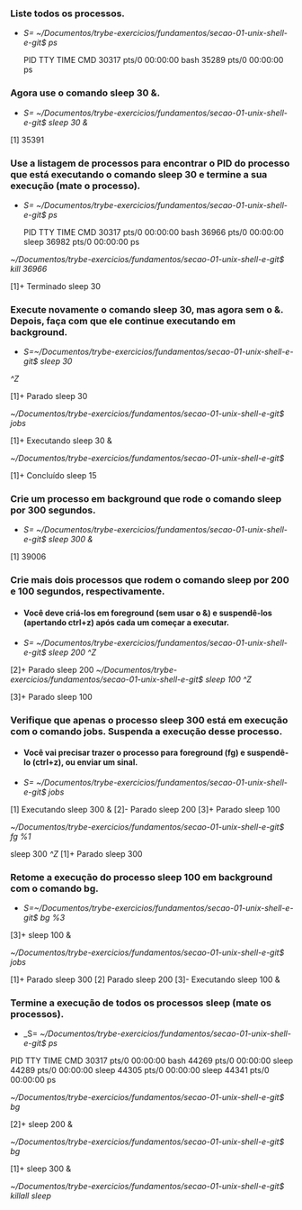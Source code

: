 ### Liste todos os processos.

- _S= ~/Documentos/trybe-exercicios/fundamentos/secao-01-unix-shell-e-git$ ps_
   
   PID TTY          TIME CMD
  30317 pts/0    00:00:00 bash
  35289 pts/0    00:00:00 ps

### Agora use o comando sleep 30 &.

- _S= ~/Documentos/trybe-exercicios/fundamentos/secao-01-unix-shell-e-git$ sleep 30 &_

[1] 35391

### Use a listagem de processos para encontrar o PID do processo que está executando o comando sleep 30 e termine a sua execução (mate o processo).

- _S= ~/Documentos/trybe-exercicios/fundamentos/secao-01-unix-shell-e-git$ ps_

    PID TTY          TIME CMD
  30317 pts/0    00:00:00 bash
  36966 pts/0    00:00:00 sleep
  36982 pts/0    00:00:00 ps

_~/Documentos/trybe-exercicios/fundamentos/secao-01-unix-shell-e-git$ kill 36966_

[1]+  Terminado               sleep 30 

### Execute novamente o comando sleep 30, mas agora sem o &. Depois, faça com que ele continue executando em background.

- _S=~/Documentos/trybe-exercicios/fundamentos/secao-01-unix-shell-e-git$ sleep 30_
 
_^Z_

[1]+  Parado                  sleep 30

   _~/Documentos/trybe-exercicios/fundamentos/secao-01-unix-shell-e-git$ jobs_
   
[1]+  Executando              sleep 30 &

  _~/Documentos/trybe-exercicios/fundamentos/secao-01-unix-shell-e-git$_
    
[1]+  Concluído              sleep 15

### Crie um processo em background que rode o comando sleep por 300 segundos.

- _S= ~/Documentos/trybe-exercicios/fundamentos/secao-01-unix-shell-e-git$ sleep 300 &_

[1] 39006

### Crie mais dois processos que rodem o comando sleep por 200 e 100 segundos, respectivamente.

- #### Você deve criá-los em foreground (sem usar o &) e suspendê-los (apertando ctrl+z) após cada um começar a executar.

- _S= ~/Documentos/trybe-exercicios/fundamentos/secao-01-unix-shell-e-git$ sleep 200_
    _^Z_

[2]+  Parado                  sleep 200
   _~/Documentos/trybe-exercicios/fundamentos/secao-01-unix-shell-e-git$ sleep 100_
    _^Z_

[3]+  Parado                  sleep 100

### Verifique que apenas o processo sleep 300 está em execução com o comando jobs. Suspenda a execução desse processo.
- #### Você vai precisar trazer o processo para foreground (fg) e suspendê-lo (ctrl+z), ou enviar um sinal.

- _S= ~/Documentos/trybe-exercicios/fundamentos/secao-01-unix-shell-e-git$ jobs_

[1]   Executando              sleep 300 &
[2]-  Parado                  sleep 200
[3]+  Parado                  sleep 100

   _~/Documentos/trybe-exercicios/fundamentos/secao-01-unix-shell-e-git$ fg %1_

sleep 300
    _^Z_
[1]+  Parado                  sleep 300

### Retome a execução do processo sleep 100 em background com o comando bg.

- _S=~/Documentos/trybe-exercicios/fundamentos/secao-01-unix-shell-e-git$ bg %3_

[3]+ sleep 100 &

   _~/Documentos/trybe-exercicios/fundamentos/secao-01-unix-shell-e-git$ jobs_

[1]+  Parado                  sleep 300
[2]   Parado                  sleep 200
[3]-  Executando              sleep 100 &

### Termine a execução de todos os processos sleep (mate os processos).

- _S= _~/Documentos/trybe-exercicios/fundamentos/secao-01-unix-shell-e-git$ ps_

PID TTY          TIME CMD
  30317 pts/0    00:00:00 bash
  44269 pts/0    00:00:00 sleep
  44289 pts/0    00:00:00 sleep
  44305 pts/0    00:00:00 sleep
  44341 pts/0    00:00:00 ps

   _~/Documentos/trybe-exercicios/fundamentos/secao-01-unix-shell-e-git$ bg_

[2]+ sleep 200 &

   _~/Documentos/trybe-exercicios/fundamentos/secao-01-unix-shell-e-git$ bg_

[1]+ sleep 300 &

   _~/Documentos/trybe-exercicios/fundamentos/secao-01-unix-shell-e-git$ killall sleep_
